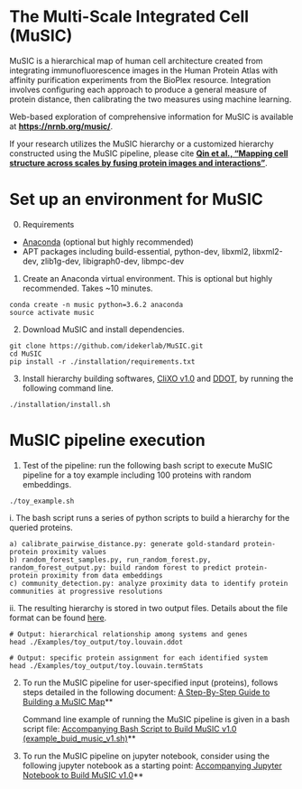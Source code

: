 # The Multi-Scale Integrated Cell (MuSIC)

MuSIC is a hierarchical map of human cell architecture created from integrating immunofluorescence images in the Human Protein Atlas with affinity purification experiments from the BioPlex resource. Integration involves configuring each approach to produce a general measure of protein distance, then calibrating the two measures using machine learning.

Web-based exploration of comprehensive information for MuSIC is available at **https://nrnb.org/music/**.

If your research utilizes the MuSIC hierarchy or a customized hierarchy constructed using the MuSIC pipeline, please cite **[Qin et al., “Mapping cell structure across scales by fusing protein images and interactions”](https://www.biorxiv.org/cgi/content/short/2020.06.21.163709v1)**.


# Set up an environment for MuSIC

0. Requirements
- [Anaconda](https://www.anaconda.com/products/individual#Downloads) (optional but highly recommended)
- APT packages including build-essential, python-dev, libxml2, libxml2-dev, zlib1g-dev, libigraph0-dev, libmpc-dev


1. Create an Anaconda virtual environment. This is optional but highly recommended. Takes ~10 minutes.
```
conda create -n music python=3.6.2 anaconda
source activate music
```

2. Download MuSIC and install dependencies.

```
git clone https://github.com/idekerlab/MuSIC.git
cd MuSIC
pip install -r ./installation/requirements.txt
```

3. Install hierarchy building softwares, [CliXO v1.0](https://github.com/fanzheng10/CliXO-1.0) and [DDOT](https://github.com/michaelkyu/ddot), by running the following command line.

```
./installation/install.sh
```


# MuSIC pipeline execution

1. Test of the pipeline: run the following bash script to execute MuSIC pipeline for a toy example including 100 proteins with random embeddings.
```
./toy_example.sh
```
  i. The bash script runs a series of python scripts to build a hierarchy for the queried proteins.
  ```
  a) calibrate_pairwise_distance.py: generate gold-standard protein-protein proximity values
  b) random_forest_samples.py, run_random_forest.py, random_forest_output.py: build random forest to predict protein-protein proximity from data embeddings
  c) community_detection.py: analyze proximity data to identify protein communities at progressive resolutions
  ```
    
  ii. The resulting hierarchy is stored in two output files. Details about the file format can be found [here](https://github.com/idekerlab/MuSIC/wiki/A-Step-By-Step-Guide-to-Building-a-MuSIC-Map#output-file-outprefixlouvainddot).
  ```
  # Output: hierarchical relationship among systems and genes
  head ./Examples/toy_output/toy.louvain.ddot

  # Output: specific protein assignment for each identified system
  head ./Examples/toy_output/toy.louvain.termStats
  ```

2. To run the MuSIC pipeline for user-specified input (proteins), follows steps detailed in the following document:
[A Step-By-Step Guide to Building a MuSIC Map](https://github.com/idekerlab/MuSIC/wiki/A-Step-By-Step-Guide-to-Building-a-MuSIC-Map)**

    Command line example of running the MuSIC pipeline is given in a bash script file:
[Accompanying Bash Script to Build MuSIC v1.0 (example_buid_music_v1.sh)](https://github.com/idekerlab/MuSIC/blob/master/example_buid_music_v1.sh)**


3. To run the MuSIC pipeline on jupyter notebook, consider using the following jupyter notebook as a starting point:
[Accompanying Jupyter Notebook to Build MuSIC v1.0](https://github.com/idekerlab/MuSIC/blob/master/Step-by-step%20guide%20to%20build%20MuSIC%20v1.ipynb?)**



